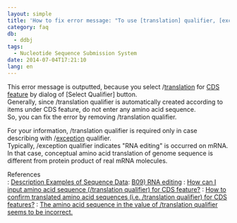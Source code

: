 ```yaml
---
layout: simple
title: 'How to fix error message: "To use [translation] qualifier, [exception] qualifier is required in the [CDS] feature." ?'
category: faq
db:
  - ddbj
tags: 
  - Nucleotide Sequence Submission System
date: 2014-07-04T17:21:10
lang: en
---
```


This error message is outputted, because you select
/[translation](/ddbj/qualifiers-e.html#translation) for [CDS
feature](/ddbj/cds-e.html#translation) by dialog of \[Select Qualifier\]
button.  
Generally, since /translation qualifier is automatically created
according to items under CDS feature, do not enter any amino acid
sequence.  
So, you can fix the error by removing /translation qualifier.

For your information, /translation qualifier is required only in case
describing with /[exception](/ddbj/qualifiers-e.html#exception)
qualifier.  
Typically, /exception qualifier indicates "RNA editing" is occurred on
mRNA. In that case, conceptual amino acid translation of genome sequence
is different from protein product of real mRNA molecules.

References  
: [Description Examples of Sequence Data](/ddbj/example-e.html): 
   [B09) RNA editing](/ddbj/example-e.html#B09)
: [How can I input amino acid sequence (/translation qualifier) for
    CDS feature?](/faq/en/how-to-input-amino-acid-seq-e.html)
: [How to confirm translated amino acid sequences (i.e. /translation
    qualifier) for CDS
    features?](/faq/en/how-to-confirm-translated-amino-acid-seq-e.html)
: [The amino acid sequence in the value of /translation qualifier
    seems to be
    incorrect.](/faq/en/translation-qualifier-seems-incorrect-e.html)
